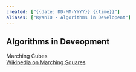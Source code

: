 ```yaml
---
created: ["{{date: DD-MM-YYYY}} {{time}}"]
aliases: ["RyanIO - Algorithms in Developent"]
---
```


## Algorithms in Deveopment
<p class="tab">Marching Cubes<br>
<a href="https://en.wikipedia.org/wiki/Marching_cubes">Wikipedia on Marching Squares</a>
</p>

